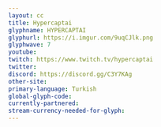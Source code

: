 ```yaml
---
layout: cc
title: Hypercaptai
glyphname: HYPERCAPTAI
glyphurl: https://i.imgur.com/9uqCJlk.png
glyphwave: 7
youtube: 
twitch: https://www.twitch.tv/hypercaptai
twitter: 
discord: https://discord.gg/C3Y7KAg
other-site: 
primary-language: Turkish
global-glyph-code: 
currently-partnered: 
stream-currency-needed-for-glyph: 
---
```


